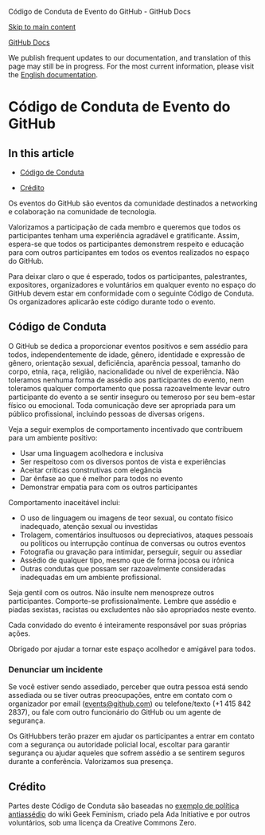 Código de Conduta de Evento do GitHub - GitHub Docs

[Skip to main content](#main-content)

[](/pt)[GitHub Docs](/pt)

We publish frequent updates to our documentation, and translation of this page may still be in progress. For the most current information, please visit the [English documentation](/en).

Código de Conduta de Evento do GitHub
==========

In this article
----------

* [Código de Conduta](#código-de-conduta)

* [Crédito](#crédito)

Os eventos do GitHub são eventos da comunidade destinados a networking e colaboração na comunidade de tecnologia.

Valorizamos a participação de cada membro e queremos que todos os participantes tenham uma experiência agradável e gratificante. Assim, espera-se que todos os participantes demonstrem respeito e educação para com outros participantes em todos os eventos realizados no espaço do GitHub.

Para deixar claro o que é esperado, todos os participantes, palestrantes, expositores, organizadores e voluntários em qualquer evento no espaço do GitHub devem estar em conformidade com o seguinte Código de Conduta. Os organizadores aplicarão este código durante todo o evento.

[](#código-de-conduta)[]()Código de Conduta
----------

O GitHub se dedica a proporcionar eventos positivos e sem assédio para todos, independentemente de idade, gênero, identidade e expressão de gênero, orientação sexual, deficiência, aparência pessoal, tamanho do corpo, etnia, raça, religião, nacionalidade ou nível de experiência. Não toleramos nenhuma forma de assédio aos participantes do evento, nem toleramos qualquer comportamento que possa razoavelmente levar outro participante do evento a se sentir inseguro ou temeroso por seu bem-estar físico ou emocional. Toda comunicação deve ser apropriada para um público profissional, incluindo pessoas de diversas origens.

Veja a seguir exemplos de comportamento incentivado que contribuem para um ambiente positivo:

* Usar uma linguagem acolhedora e inclusiva
* Ser respeitoso com os diversos pontos de vista e experiências
* Aceitar críticas construtivas com elegância
* Dar ênfase ao que é melhor para todos no evento
* Demonstrar empatia para com os outros participantes

Comportamento inaceitável inclui:

* O uso de linguagem ou imagens de teor sexual, ou contato físico inadequado, atenção sexual ou investidas
* Trolagem, comentários insultuosos ou depreciativos, ataques pessoais ou políticos ou interrupção contínua de conversas ou outros eventos
* Fotografia ou gravação para intimidar, perseguir, seguir ou assediar
* Assédio de qualquer tipo, mesmo que de forma jocosa ou irônica
* Outras condutas que possam ser razoavelmente consideradas inadequadas em um ambiente profissional.

Seja gentil com os outros. Não insulte nem menospreze outros participantes. Comporte-se profissionalmente. Lembre que assédio e piadas sexistas, racistas ou excludentes não são apropriados neste evento.

Cada convidado do evento é inteiramente responsável por suas próprias ações.

Obrigado por ajudar a tornar este espaço acolhedor e amigável para todos.

### [](#denunciar-um-incidente)[]()Denunciar um incidente ###

Se você estiver sendo assediado, perceber que outra pessoa está sendo assediada ou se tiver outras preocupações, entre em contato com o organizador por email ([events@github.com](mailto:events@github.com)) ou telefone/texto (+1 415 842 2837), ou fale com outro funcionário do GitHub ou um agente de segurança.

Os GitHubbers terão prazer em ajudar os participantes a entrar em contato com a segurança ou autoridade policial local, escoltar para garantir segurança ou ajudar aqueles que sofrem assédio a se sentirem seguros durante a conferência. Valorizamos sua presença.

[](#crédito)[]()Crédito
----------

Partes deste Código de Conduta são baseadas no [exemplo de política antiassédio](https://geekfeminism.wikia.org/wiki/Conference_anti-harassment/Policy) do wiki Geek Feminism, criado pela Ada Initiative e por outros voluntários, sob uma licença da Creative Commons Zero.
